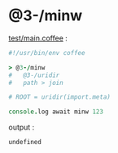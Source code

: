 [‼️]: ✏️README.mdt

# @3-/minw

[test/main.coffee](./test/main.coffee) :

```coffee
#!/usr/bin/env coffee

> @3-/minw
#   @3-/uridir
#   path > join

# ROOT = uridir(import.meta)

console.log await minw 123
```

output :

```
undefined
```
